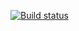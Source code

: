 [![Build status](https://ci.appveyor.com/api/projects/status/4racj0u5weifliv6?svg=true)](https://ci.appveyor.com/project/Olga715/hw1-2-12-sdw00)